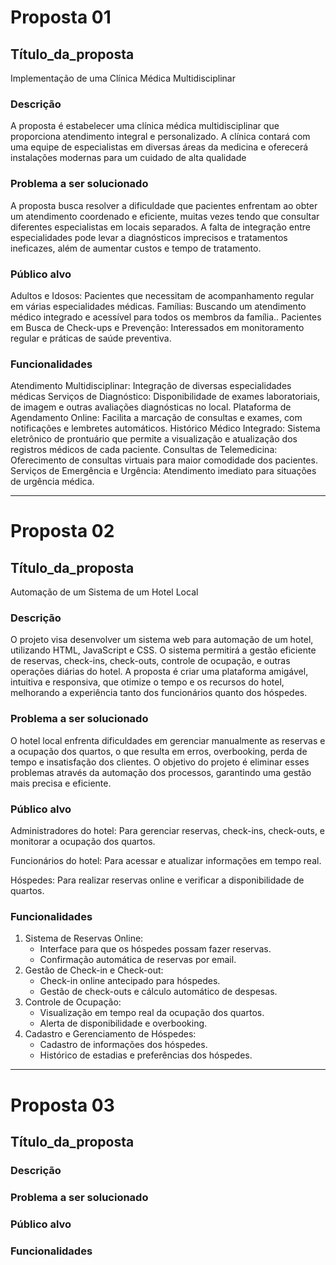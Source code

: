 # Proposta 01

## Título_da_proposta
Implementação de uma Clínica Médica Multidisciplinar

### Descrição
A proposta é estabelecer uma clínica médica multidisciplinar que proporciona atendimento integral e personalizado. A clínica contará com uma equipe de especialistas em diversas áreas da medicina e oferecerá instalações modernas para um cuidado de alta qualidade

### Problema a ser solucionado
A proposta busca resolver a dificuldade que pacientes enfrentam ao obter um atendimento coordenado e eficiente, muitas vezes tendo que consultar diferentes especialistas em locais separados. A falta de integração entre especialidades pode levar a diagnósticos imprecisos e tratamentos ineficazes, além de aumentar custos e tempo de tratamento.

### Público alvo
Adultos e Idosos: Pacientes que necessitam de acompanhamento regular em várias especialidades médicas.
Famílias: Buscando um atendimento médico integrado e acessível para todos os membros da família..
Pacientes em Busca de Check-ups e Prevenção: Interessados em monitoramento regular e práticas de saúde preventiva.

### Funcionalidades
Atendimento Multidisciplinar: Integração de diversas especialidades médicas
Serviços de Diagnóstico: Disponibilidade de exames laboratoriais, de imagem e outras avaliações diagnósticas no local.
Plataforma de Agendamento Online: Facilita a marcação de consultas e exames, com notificações e lembretes automáticos.
Histórico Médico Integrado: Sistema eletrônico de prontuário que permite a visualização e atualização dos registros médicos de cada paciente.
Consultas de Telemedicina: Oferecimento de consultas virtuais para maior comodidade dos pacientes.
Serviços de Emergência e Urgência: Atendimento imediato para situações de urgência médica.

---

# Proposta 02

## Título_da_proposta
Automação de um Sistema de um Hotel Local

### Descrição
O projeto visa desenvolver um sistema web para automação de um hotel, utilizando HTML, JavaScript e CSS. O sistema permitirá a gestão eficiente de reservas, check-ins, check-outs, controle de ocupação, e outras operações diárias do hotel. A proposta é criar uma plataforma amigável, intuitiva e responsiva, que otimize o tempo e os recursos do hotel, melhorando a experiência tanto dos funcionários quanto dos hóspedes.

### Problema a ser solucionado
O hotel local enfrenta dificuldades em gerenciar manualmente as reservas e a ocupação dos quartos, o que resulta em erros, overbooking, perda de tempo e insatisfação dos clientes. O objetivo do projeto é eliminar esses problemas através da automação dos processos, garantindo uma gestão mais precisa e eficiente.

### Público alvo
Administradores do hotel: Para gerenciar reservas, check-ins, check-outs, e monitorar a ocupação dos quartos.

Funcionários do hotel: Para acessar e atualizar informações em tempo real.

Hóspedes: Para realizar reservas online e verificar a disponibilidade de quartos.

### Funcionalidades
1. Sistema de Reservas Online:
    - Interface para que os hóspedes possam fazer reservas.
    - Confirmação automática de reservas por email.
2. Gestão de Check-in e Check-out:
    - Check-in online antecipado para hóspedes.
    - Gestão de check-outs e cálculo automático de despesas.
3. Controle de Ocupação:
    - Visualização em tempo real da ocupação dos quartos.
    - Alerta de disponibilidade e overbooking.
4. Cadastro e Gerenciamento de Hóspedes:
    - Cadastro de informações dos hóspedes.
    - Histórico de estadias e preferências dos hóspedes.
---

# Proposta 03

## Título_da_proposta

### Descrição

### Problema a ser solucionado

### Público alvo

### Funcionalidades
